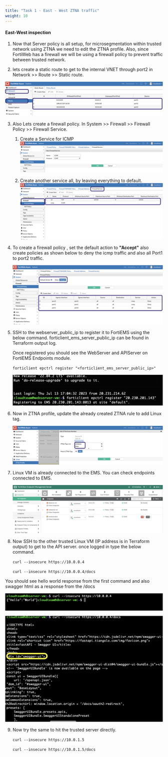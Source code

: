 ```yaml
---
title: "Task 1 - East - West ZTNA traffic"
weight: 10
---
```



#### **East-West inspection**

1. Now that Server policy is all setup, for microsegmentation within trusted network using ZTNA we need to edit the ZTNA profile. Also, since FortiWeb has a firewall we will be using a firewall policy to prevent traffic between trusted network.

2. lets create a static route to get to the internal VNET through port2 in Network >> Route >> Static route.

  ![staticroute](../images/static-route.jpg) 

3. Also Lets create a firewall policy. In System >> Firewall >> Firewall Policy >> Firewall Service. 
    1. Create a Service for ICMP 
        ![service2](../images/service2.jpg) 

    2. Create another service all, by leaving everything to default. 
        ![service](../images/service.jpg)

4. To create a firewall policy , set the default action to **"Accept"** also create policies as shown below to deny the icmp traffic and also all Port1 to port2 traffic. 

    ![firewall](../images/firewall.jpg)

5. SSH to the webserver_public_ip to register it to FortiEMS using the below command. forticlient_ems_server_public_ip can be found in Terraform output log. 

    Once registered you should see the WebServer and APIServer on FortiEMS Endpoints module. 

    `forticlient epctrl register "<forticlient_ems_server_public_ip>"`

    ![webserver](../images/sshwebserver.jpg)


6. Now in ZTNA profile, update the already created ZTNA rule to add Linux tag. 
    
     ![ztnaprofile](../images/ztnaprofile.jpg)

7. Linux VM is already connected to the EMS. You can check endpoints connected to EMS. 

     ![endpoint](../images/endpoint.jpg)

8. Now SSH to the other trusted Linux VM (IP address is in Terraform output) to get to the API server. once logged in type the below command.

    `curl --insecure https://10.0.0.4`

    `curl --insecure https://10.0.0.4/docs`

You should see hello world response from the first command and also swagger html as a response from the /docs 

![helloworld](../images/helloworld.jpg)

![swagger](../images/swagger.jpg)

9. Now try the same to hit the trusted server directly. 

    `curl --insecure https://10.0.1.5`

    `curl --insecure https://10.0.1.5/docs`

